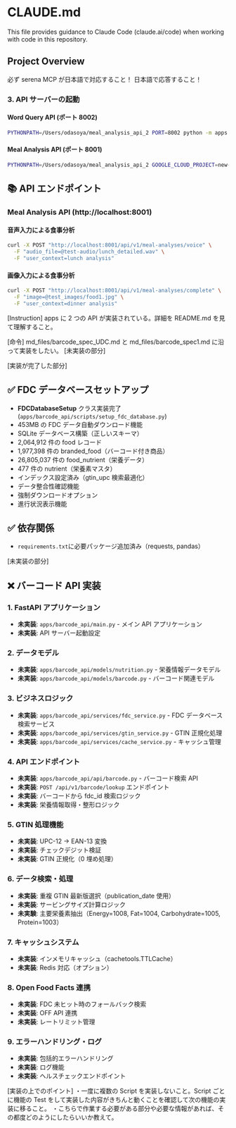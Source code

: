 # CLAUDE.md

This file provides guidance to Claude Code (claude.ai/code) when working with code in this repository.

## Project Overview

必ず serena MCP が日本語で対応すること！
日本語で応答すること！

### 3. API サーバーの起動

#### Word Query API (ポート 8002)

```bash
PYTHONPATH=/Users/odasoya/meal_analysis_api_2 PORT=8002 python -m apps.word_query_api.main
```

#### Meal Analysis API (ポート 8001)

```bash
PYTHONPATH=/Users/odasoya/meal_analysis_api_2 GOOGLE_CLOUD_PROJECT=new-snap-calorie PORT=8001 python -m apps.meal_analysis_api.main
```

## 📚 API エンドポイント

### Meal Analysis API (http://localhost:8001)

#### 音声入力による食事分析

```bash
curl -X POST "http://localhost:8001/api/v1/meal-analyses/voice" \
  -F "audio_file=@test-audio/lunch_detailed.wav" \
  -F "user_context=lunch analysis"
```

#### 画像入力による食事分析

```bash
curl -X POST "http://localhost:8001/api/v1/meal-analyses/complete" \
  -F "image=@test_images/food1.jpg" \
  -F "user_context=dinner analysis"
```

[Instruction]
apps に 2 つの API が実装されている。詳細を README.md を見て理解すること。

[命令]
md_files/barcode_spec_UDC.md と md_files/barcode_spec1.md に沿って実装をしたい。
[未実装の部分]

[実装が完了した部分]

## ✅ FDC データベースセットアップ

- **FDCDatabaseSetup** クラス実装完了 (`apps/barcode_api/scripts/setup_fdc_database.py`)
- 453MB の FDC データ自動ダウンロード機能
- SQLite データベース構築（正しいスキーマ）
- 2,064,912 件の food レコード
- 1,977,398 件の branded_food（バーコード付き商品）
- 26,805,037 件の food_nutrient（栄養データ）
- 477 件の nutrient（栄養素マスタ）
- インデックス設定済み（gtin_upc 検索最適化）
- データ整合性確認機能
- 強制ダウンロードオプション
- 進行状況表示機能

## ✅ 依存関係

- `requirements.txt`に必要パッケージ追加済み（requests, pandas）

[未実装の部分]

## ❌ バーコード API 実装

### 1. FastAPI アプリケーション

- **未実装**: `apps/barcode_api/main.py` - メイン API アプリケーション
- **未実装**: API サーバー起動設定

### 2. データモデル

- **未実装**: `apps/barcode_api/models/nutrition.py` - 栄養情報データモデル
- **未実装**: `apps/barcode_api/models/barcode.py` - バーコード関連モデル

### 3. ビジネスロジック

- **未実装**: `apps/barcode_api/services/fdc_service.py` - FDC データベース検索サービス
- **未実装**: `apps/barcode_api/services/gtin_service.py` - GTIN 正規化処理
- **未実装**: `apps/barcode_api/services/cache_service.py` - キャッシュ管理

### 4. API エンドポイント

- **未実装**: `apps/barcode_api/api/barcode.py` - バーコード検索 API
- **未実装**: `POST /api/v1/barcode/lookup` エンドポイント
- **未実装**: バーコードから fdc_id 検索ロジック
- **未実装**: 栄養情報取得・整形ロジック

### 5. GTIN 処理機能

- **未実装**: UPC-12 → EAN-13 変換
- **未実装**: チェックデジット検証
- **未実装**: GTIN 正規化（0 埋め処理）

### 6. データ検索・処理

- **未実装**: 重複 GTIN 最新版選択（publication_date 使用）
- **未実装**: サービングサイズ計算ロジック
- **未実験**: 主要栄養素抽出（Energy=1008, Fat=1004, Carbohydrate=1005, Protein=1003）

### 7. キャッシュシステム

- **未実装**: インメモリキャッシュ（cachetools.TTLCache）
- **未実装**: Redis 対応（オプション）

### 8. Open Food Facts 連携

- **未実装**: FDC 未ヒット時のフォールバック検索
- **未実装**: OFF API 連携
- **未実装**: レートリミット管理

### 9. エラーハンドリング・ログ

- **未実装**: 包括的エラーハンドリング
- **未実装**: ログ機能
- **未実装**: ヘルスチェックエンドポイント

[実装の上でのポイント]
・一度に複数の Script を実装しないこと。Script ごとに機能の Test をして実装した内容がきちんと動くことを確認して次の機能の実装に移ること。
・こちらで作業する必要がある部分や必要な情報があれば、その都度どのようにしたらいいか教えて。
